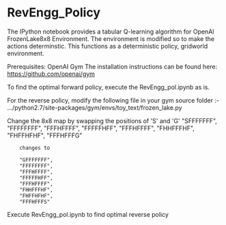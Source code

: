 # RevEngg_Policy

The IPython notebook provides a tabular Q-learning algorithm for OpenAI FrozenLake8x8 Environment. 
The environment is modified so to make the actions determinstic. 
This functions as a deterministic policy, gridworld environment.

Prerequisites: OpenAI Gym
The installation instructions can be found here: https://github.com/openai/gym

To find the optimal forward policy, execute the RevEngg_pol.ipynb as is.

For the reverse policy, modify the following file in your gym source folder :-
.../python2.7/site-packages/gym/envs/toy_text/frozen_lake.py

  Change the 8x8 map by swapping the positions of 'S' and 'G'
        "SFFFFFFF",               
        "FFFFFFFF",
        "FFFHFFFF",
        "FFFFFHFF",
        "FFFHFFFF",
        "FHHFFFHF",
        "FHFFHFHF",
        "FFFHFFFG"
        
        changes to
        
        "GFFFFFFF",
        "FFFFFFFF",
        "FFFHFFFF",
        "FFFFFHFF",
        "FFFHFFFF",
        "FHHFFFHF",
        "FHFFHFHF",
        "FFFHFFFS"
        
Execute RevEngg_pol.ipynb to find optimal reverse policy 
